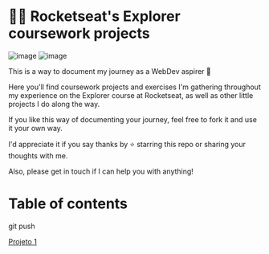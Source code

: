 # 👨‍🚀 Rocketseat's Explorer coursework projects

![image](https://user-images.githubusercontent.com/79809594/167693803-de0b5f6f-3977-417b-b190-87116653b61c.png)     ![image](https://user-images.githubusercontent.com/79809594/167693866-2563ec59-9eff-40bc-bfd4-ebd6dec0edd4.png)


This is a way to document my journey as a WebDev aspirer 🚀

Here you'll find coursework projects and exercises I'm gathering throughout my experience on the Explorer course at Rocketseat, as well as other little projects I do along the way.

If you like this way of documenting your journey, feel free to fork it and use it your own way.

I'd appreciate it if you say thanks by ⭐ starring this repo or sharing your thoughts with me.

Also, please get in touch if I can help you with anything!

# Table of contents

git push

[Projeto 1](https://github.com/pierobarbacovi/rocketseat-explorer/tree/main/Stage%2001)
